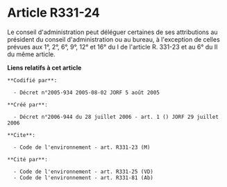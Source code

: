 # Article R331-24

Le conseil d'administration peut déléguer certaines de ses attributions au président du conseil d'administration ou au
bureau, à l'exception de celles prévues aux 1°, 2°, 6°, 9°, 12° et 16° du I de l'article R. 331-23 et au 6° du II du même
article.

**Liens relatifs à cet article**

	**Codifié par**:

	  - Décret n°2005-934 2005-08-02 JORF 5 août 2005

	**Créé par**:

	  - Décret n°2006-944 du 28 juillet 2006 - art. 1 () JORF 29 juillet 2006

	**Cite**:

	  - Code de l'environnement - art. R331-23 (M)

	**Cité par**:

	  - Code de l'environnement - art. R331-25 (VD)
	  - Code de l'environnement - art. R331-81 (Ab)
